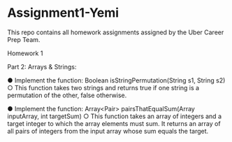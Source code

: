 # Assignment1-Yemi

This repo contains all homework assignments assigned by the Uber Career Prep Team.

Homework 1

Part 2: Arrays & Strings:

● Implement the function: Boolean isStringPermutation(String s1, String s2)
○ This function takes two strings and returns true if one string is a permutation of
the other, false otherwise.

● Implement the function: Array<Pair<int>> pairsThatEqualSum(Array<int> inputArray, int
targetSum)
○ This function takes an array of integers and a target integer to which the array
elements must sum. It returns an array of all pairs of integers from the input
array whose sum equals the target.
